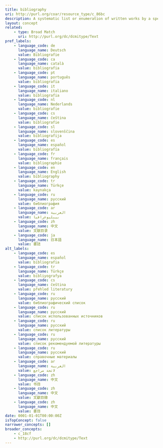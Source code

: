 ```yaml
---
title: bibliography
uri: http://purl.org/coar/resource_type/c_86bc
description: A systematic list or enumeration of written works by a specific author or on a given subject.
layout: concept
related:
    - type: Broad Match
      uri: http://purl.org/dc/dcmitype/Text
pref_labels:
    - language_code: de
      language_name: Deutsch
      value: Bibliografie
    - language_code: ca
      language_name: català
      value: bibliografia
    - language_code: pt
      language_name: português
      value: bibliografia
    - language_code: it
      language_name: italiano
      value: bibliografia
    - language_code: nl
      language_name: Nederlands
      value: bibliografie
    - language_code: cs
      language_name: čeština
      value: bibliografie
    - language_code: sl
      language_name: slovenščina
      value: bibliografija
    - language_code: es
      language_name: español
      value: bibliografía
    - language_code: fr
      language_name: français
      value: bibliographie
    - language_code: en
      language_name: English
      value: bibliography
    - language_code: tr
      language_name: Türkçe
      value: kaynakça
    - language_code: ru
      language_name: русский
      value: библиография
    - language_code: ar
      language_name: العربية
      value: بيبليوغرافيا
    - language_code: zh
      language_name: 中文
      value: 文献目录
    - language_code: ja
      language_name: 日本語
      value: 書誌
alt_labels:
    - language_code: es
      language_name: español
      value: bibliografia
    - language_code: tr
      language_name: Türkçe
      value: bibliyografya
    - language_code: cs
      language_name: čeština
      value: přehled literatury
    - language_code: ru
      language_name: русский
      value: библиографический список
    - language_code: ru
      language_name: русский
      value: список использованных источников
    - language_code: ru
      language_name: русский
      value: список литературы
    - language_code: ru
      language_name: русский
      value: список рекомендуемой литературы
    - language_code: ru
      language_name: русский
      value: справочные материалы
    - language_code: ar
      language_name: العربية
      value: لائحة مراجع
    - language_code: zh
      language_name: 中文
      value: 书目
    - language_code: zh
      language_name: 中文
      value: 文獻目錄
    - language_code: zh
      language_name: 中文
      value: 書目
date: 0001-01-01T00:00:00Z
isTopConcept: false
narrower_concepts: []
broader_concepts:
    - c_18cf
    - http://purl.org/dc/dcmitype/Text
---
```


